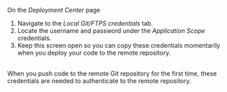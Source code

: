 On the *Deployment Center* page

1. Navigate to the *Local Git/FTPS credentials* tab.
1. Locate the username and password under the *Application Scope* credentials.
1. Keep this screen open so you can copy these credentials momentarily when you deploy your code to the remote repository.
<br>
When you push code to the remote Git repository for the first time, these credentials are needed to authenticate to the remote repository.